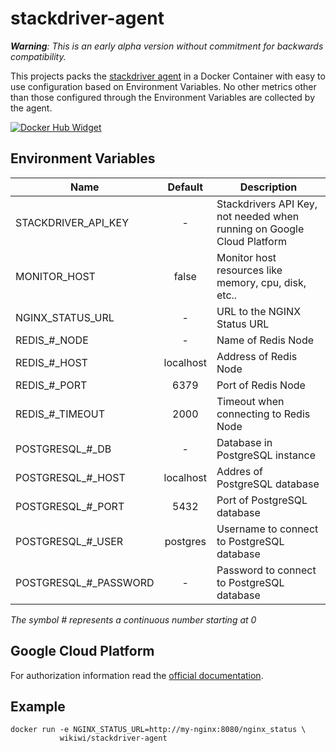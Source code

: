 # stackdriver-agent
*__Warning__: This is an early alpha version without commitment for backwards compatibility.*

This projects packs the [stackdriver agent](https://cloud.google.com/monitoring/agent/install-agent) in a Docker Container with easy to use configuration based on Environment Variables. No other metrics other than those configured through the Environment Variables are collected by the agent.

[![Docker Hub Widget]][Docker Hub]

[Docker Hub]: https://hub.docker.com/r/wikiwi/stackdriver-agent
[Docker Hub Widget]: https://img.shields.io/docker/pulls/wikiwi/stackdriver-agent.svg

## Environment Variables
| Name                   | Default                  | Description                                                            |
| ---------------------- |:------------------------:| ---------------------------------------------------------------------- |
| STACKDRIVER_API_KEY    | -                        | Stackdrivers API Key, not needed when running on Google Cloud Platform |
| MONITOR_HOST           | false                    | Monitor host resources like memory, cpu, disk, etc..                   |
| NGINX_STATUS_URL       | -                        | URL to the NGINX Status URL                                            |
| REDIS_#_NODE           | -                        | Name of Redis Node                                                     |
| REDIS_#_HOST           | localhost                | Address of Redis Node                                                  |
| REDIS_#_PORT           | 6379                     | Port of Redis Node                                                     |
| REDIS_#_TIMEOUT        | 2000                     | Timeout when connecting to Redis Node                                  |
| POSTGRESQL_#_DB        | -                        | Database in PostgreSQL instance                                        |
| POSTGRESQL_#_HOST      | localhost                | Addres of PostgreSQL database                                          |
| POSTGRESQL_#_PORT      | 5432                     | Port of PostgreSQL database                                            |
| POSTGRESQL_#_USER      | postgres                 | Username to connect to PostgreSQL database                             |
| POSTGRESQL_#_PASSWORD  | -                        | Password to connect to PostgreSQL database                             |

_The symbol # represents a continuous number starting at 0_

## Google Cloud Platform
For authorization information read the [official documentation](https://cloud.google.com/monitoring/agent/install-agent).

## Example

    docker run -e NGINX_STATUS_URL=http://my-nginx:8080/nginx_status \
               wikiwi/stackdriver-agent

